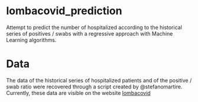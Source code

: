 # lombacovid_prediction
Attempt to predict the number of hospitalized according to the historical series of positives / swabs with a regressive approach with Machine Learning algorithms.

# Data
The data of the historical series of hospitalized patients and of the positive / swab ratio were recovered through a script created by @stefanomartire. Currently, these data are visible on the website [lombacovid](https://www.lombacovid.it/)
